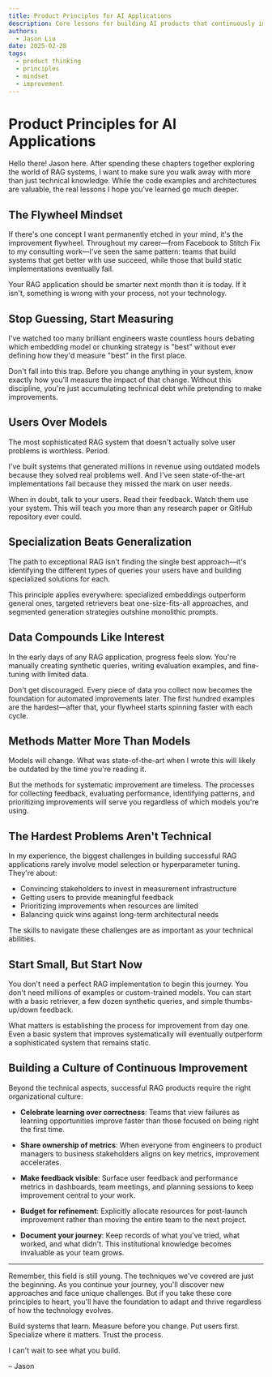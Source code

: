 ```yaml
---
title: Product Principles for AI Applications
description: Core lessons for building AI products that continuously improve
authors:
  - Jason Liu
date: 2025-02-28
tags:
  - product thinking
  - principles
  - mindset
  - improvement
---
```


# Product Principles for AI Applications

Hello there! Jason here. After spending these chapters together exploring the world of RAG systems, I want to make sure you walk away with more than just technical knowledge. While the code examples and architectures are valuable, the real lessons I hope you've learned go much deeper.

## The Flywheel Mindset

If there's one concept I want permanently etched in your mind, it's the improvement flywheel. Throughout my career—from Facebook to Stitch Fix to my consulting work—I've seen the same pattern: teams that build systems that get better with use succeed, while those that build static implementations eventually fail.

Your RAG application should be smarter next month than it is today. If it isn't, something is wrong with your process, not your technology.

## Stop Guessing, Start Measuring

I've watched too many brilliant engineers waste countless hours debating which embedding model or chunking strategy is "best" without ever defining how they'd measure "best" in the first place.

Don't fall into this trap. Before you change anything in your system, know exactly how you'll measure the impact of that change. Without this discipline, you're just accumulating technical debt while pretending to make improvements.

## Users Over Models

The most sophisticated RAG system that doesn't actually solve user problems is worthless. Period.

I've built systems that generated millions in revenue using outdated models because they solved real problems well. And I've seen state-of-the-art implementations fail because they missed the mark on user needs.

When in doubt, talk to your users. Read their feedback. Watch them use your system. This will teach you more than any research paper or GitHub repository ever could.

## Specialization Beats Generalization

The path to exceptional RAG isn't finding the single best approach—it's identifying the different types of queries your users have and building specialized solutions for each.

This principle applies everywhere: specialized embeddings outperform general ones, targeted retrievers beat one-size-fits-all approaches, and segmented generation strategies outshine monolithic prompts.

## Data Compounds Like Interest

In the early days of any RAG application, progress feels slow. You're manually creating synthetic queries, writing evaluation examples, and fine-tuning with limited data.

Don't get discouraged. Every piece of data you collect now becomes the foundation for automated improvements later. The first hundred examples are the hardest—after that, your flywheel starts spinning faster with each cycle.

## Methods Matter More Than Models

Models will change. What was state-of-the-art when I wrote this will likely be outdated by the time you're reading it.

But the methods for systematic improvement are timeless. The processes for collecting feedback, evaluating performance, identifying patterns, and prioritizing improvements will serve you regardless of which models you're using.

## The Hardest Problems Aren't Technical

In my experience, the biggest challenges in building successful RAG applications rarely involve model selection or hyperparameter tuning. They're about:

- Convincing stakeholders to invest in measurement infrastructure
- Getting users to provide meaningful feedback
- Prioritizing improvements when resources are limited
- Balancing quick wins against long-term architectural needs

The skills to navigate these challenges are as important as your technical abilities.

## Start Small, But Start Now

You don't need a perfect RAG implementation to begin this journey. You don't need millions of examples or custom-trained models. You can start with a basic retriever, a few dozen synthetic queries, and simple thumbs-up/down feedback.

What matters is establishing the process for improvement from day one. Even a basic system that improves systematically will eventually outperform a sophisticated system that remains static.

## Building a Culture of Continuous Improvement

Beyond the technical aspects, successful RAG products require the right organizational culture:

- **Celebrate learning over correctness**: Teams that view failures as learning opportunities improve faster than those focused on being right the first time.

- **Share ownership of metrics**: When everyone from engineers to product managers to business stakeholders aligns on key metrics, improvement accelerates.

- **Make feedback visible**: Surface user feedback and performance metrics in dashboards, team meetings, and planning sessions to keep improvement central to your work.

- **Budget for refinement**: Explicitly allocate resources for post-launch improvement rather than moving the entire team to the next project.

- **Document your journey**: Keep records of what you've tried, what worked, and what didn't. This institutional knowledge becomes invaluable as your team grows.

______________________________________________________________________

Remember, this field is still young. The techniques we've covered are just the beginning. As you continue your journey, you'll discover new approaches and face unique challenges. But if you take these core principles to heart, you'll have the foundation to adapt and thrive regardless of how the technology evolves.

Build systems that learn. Measure before you change. Put users first. Specialize where it matters. Trust the process.

I can't wait to see what you build.

– Jason
